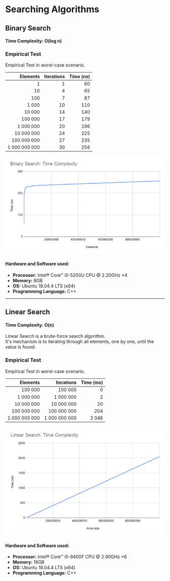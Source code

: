 # Searching Algorithms

## Binary Search

#### Time Complexity: **O(log n)**

### Empirical Test

Empirical Test in worst-case scenario.

| Elements      | Iterations  | Time (ns)  |
|--------------:|------------:|-----------:|
| 1             | 1           | 60         |
| 10            | 4           | 65         |
| 100           | 7           | 87         |
| 1 000         | 10          | 110        |
| 10 000        | 14          | 140        |
| 100 000       | 17          | 179        |
| 1 000 000     | 20          | 196        |
| 10 000 000    | 24          | 225        |
| 100 000 000   | 27          | 235        |
| 1 000 000 000 | 30          | 256        |

![Graph](/src/binary-search/graph/binary-search-graph.png)

#### Hardware and Software used:
* **Processor:** Intel® Core™ i5-5200U CPU @ 2.20GHz ×4
* **Memory:** 8GB
* **OS:** Ubuntu 18.04.4 LTS (x64)
* **Programming Language:** C++

---

## Linear Search

#### Time Complexity: **O(n)**

Linear Search is a brute-force search algorithm.  
It's mechanism is to iterating through all elements, one by one, until the value is found.

### Empirical Test

Empirical Test in worst-case scenario.

| Elements      | Iterations    | Time (ms)  |
|--------------:|--------------:|-----------:|
| 100 000       | 100 000       | 0          |
| 1 000 000     | 1 000 000     | 2          |
| 10 000 000    | 10 000 000    | 20         |
| 100 000 000   | 100 000 000   | 204        |
| 1 000 000 000 | 1 000 000 000 | 2 046      |

![Graph](/src/linear-search/graph/linear-search-graph.png)

#### Hardware and Software used:
* **Processor:** Intel® Core™ i5-9400F CPU @ 2.90GHz ×6
* **Memory:** 16GB
* **OS:** Ubuntu 18.04.4 LTS (x64)
* **Programming Language:** C++
